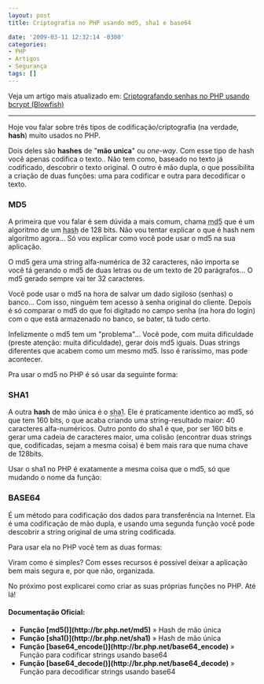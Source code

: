 ```yaml
---
layout: post
title: Criptografia no PHP usando md5, sha1 e base64

date: '2009-03-11 12:32:14 -0300'
categories:
- PHP
- Artigos
- Segurança
tags: []
---
```

Veja um artigo mais atualizado em: [Criptografando senhas no PHP usando bcrypt (Blowfish)](/criptografando-senhas-no-php-usando-bcrypt-blowfish)

<hr />
Hoje vou falar sobre três tipos de codificação/criptografia (na verdade, <strong>hash</strong>) muito usados no PHP.

Dois deles são <strong>hashes</strong> de "<strong>mão unica</strong>" ou <em>one-way</em>. Com esse tipo de hash você apenas codifica o texto.. Não tem como, baseado no texto já codificado, descobrir o texto original. O outro é mão dupla, o que possibilita a criação de duas funções: uma para codificar e outra para decodificar o texto.

<h3>MD5</h3>
A primeira que vou falar é sem dúvida a mais comum, chama <abbr title="Message-Digest algorithm 5">md5</abbr> que é um algoritmo de um <abbr title="Um hash é uma seqüencia de bits geradas por um algoritmo de dispersão, em geral representada em base hexadecimal">hash</abbr> de 128 bits. Não vou tentar explicar o que é hash nem algoritmo agora... Só vou explicar como você pode usar o md5 na sua aplicação.

O md5 gera uma string alfa-numérica de 32 caracteres, não importa se você tá gerando o md5 de duas letras ou de um texto de 20 parágrafos... O md5 gerado sempre vai ter 32 caracteres.

Você pode usar o md5 na hora de salvar um dado sigiloso (senhas) o banco... Com isso, ninguém tem acesso à senha original do cliente. Depois é só comparar o md5 do que foi digitado no campo senha (na hora do login) com o que está armazenado no banco, se bater, tá tudo certo.

Infelizmente o md5 tem um "problema"... Você pode, com muita dificuldade (preste atenção: muita dificuldade), gerar dois md5 iguais. Duas strings diferentes que acabem como um mesmo md5. Isso é raríssimo, mas pode acontecer.

Pra usar o md5 no PHP é só usar da seguinte forma:


<div data-gist-id="d4d9c6a89e45a5e0a50a" data-gist-show-loading="false"></div>

<h3>SHA1</h3>
A outra <strong>hash</strong> de mão única é o <abbr title="SHA: Secure Hash Algorithm">sha1</abbr>. Ele é praticamente identico ao md5, só que tem 160 bits, o que acaba criando uma string-resultado maior: 40 caracteres alfa-numéricos. Outro ponto do sha1 é que, por ser 160 bits e gerar uma cadeia de caracteres maior, uma colisão (encontrar duas strings que, codificadas, sejam a mesma coisa) é bem mais rara que numa chave de 128bits.

Usar o sha1 no PHP é exatamente a mesma coisa que o md5, só que mudando o nome da função:


<div data-gist-id="0674130d411e59302271" data-gist-show-loading="false"></div>

<h3>BASE64</h3>
É um método para codificação dos dados para transferência na Internet. Ela é uma codificação de mão dupla, e usando uma segunda função você pode descobrir a string original de uma string codificada.

Para usar ela no PHP você tem as duas formas:


<div data-gist-id="6bbe0e26805d937b1a36" data-gist-show-loading="false"></div>

Viram como é simples? Com esses recursos é possível deixar a aplicação bem mais segura e, por que não, organizada.

No próximo post explicarei como criar as suas próprias funções no PHP. Até lá!

<h4>Documentação Oficial:</h4>
<ul>
<li><strong>Função [md5()](http://br.php.net/md5)</strong> » Hash de mão única</li>
<li><strong>Função [sha1()](http://br.php.net/sha1)</strong> » Hash de mão única</li>
<li><strong>Função [base64_encode()](http://br.php.net/base64_encode)</strong> » Função para codificar strings usando base64</li>
<li><strong>Função [base64_decode()](http://br.php.net/base64_decode)</strong> » Função para decodificar strings usando base64</li>
</ul>
